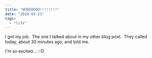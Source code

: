 ```yaml
---
title: "WOOOOOOO!!!!!!!!"
date: "2010-03-23"
tags:
  - "life"
---
```


I got my job.  The one I talked about in my other blog post.  They called today, about 30 minutes ago, and told me.

I'm so excited... :-D
